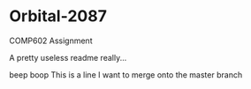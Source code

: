 # Orbital-2087
COMP602 Assignment

A pretty useless readme really...

beep boop
This is a line I want to merge onto the master branch
